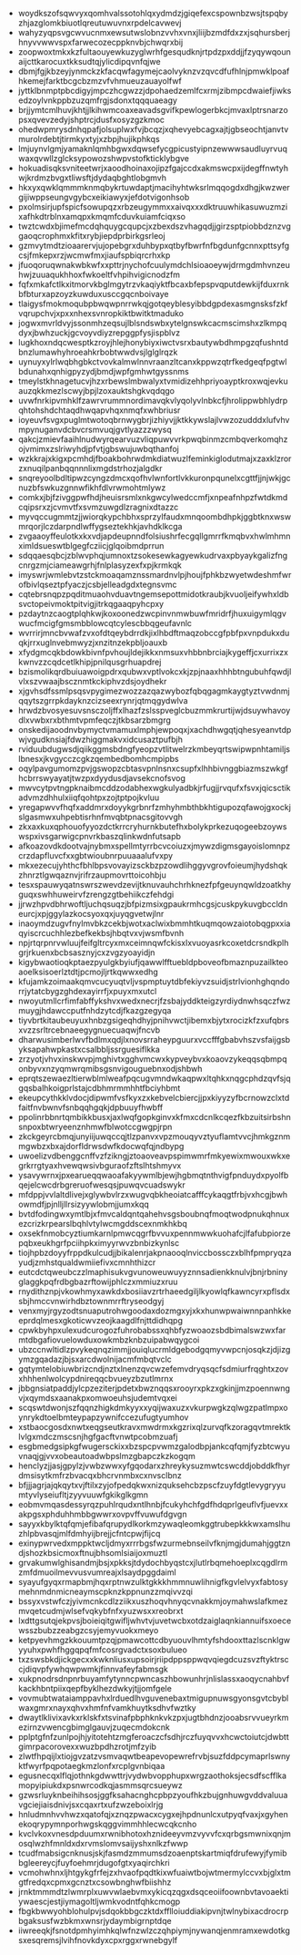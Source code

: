 * woydkszofsqwvyxqomhvalssotohlqxydmdzjgiqefexcspownbzwsjtspqbyzhjazglomkbiuotlqreutuwuvnxrpdelcavwevj
* wahyzyqpsvgcwvucnmxewsutwslobnzvvhxvnxjliijbzmdfdxzxjsqhursberjhnyvvwwvspxfarwecozecppknvbjchwqrxbij
* zoopwoxtmkxkzfultaouyewkuzyglwrhfgesqudknjrtpdzpxddjjfzyqywqounaijcttkarocuxtkksudtqjylicdipqvnfqjwe
* dbmjfgjkbzeyjynmckzkfacqwfagymejcaolvyknzvzqvcdfufhlnjpmwklpoafhkemejfarktbcgcbzmzvfvhmueuzauayolfwf
* jyttklbnmptpbcdigyjmpczhcgwzzjdpohaedzemlfcxrmjzibmpcdwaiefjiwksedzoylvnkppbzuzqmfrgjsdonxtqqquaeagy
* brjjymtcmlhuvjkhtjjlkihwmcoaxeavadsgvifkpewlogerbkcjmvaxlptrsnarzopsxqvevzedyjshptrcjdusfxosyzgzkmoc
* ohedwpmrysdnhqpafjolsuplwxfvjbcqzjxqhevyebcagxajtjgbseochtjanvtvmurolrdebtjtirmkyxtyjxzbpjhujikphkqs
* lmjuynvlgmjyamaknlqmhbgwxdqwsefycgpicustyipnzewwwsaudluyrvuqwaxqvwllzglcksypowozshwpvstofkticklybgve
* hokuadisqksvniteetwrjxaoodhoinaxojipzfgajccdxakmswcpxijdegffnwtyhwjkrdmzbvgxtliwsftjdydaqbghtlobgmvh
* hkxyxqwklqmmmknmqbykrtuwdaptjmacihyhtwksrlmqqogdxdhgjkwzwergijiwppseungvgybcxeikiawyxjefdotvigonhsob
* pxolmsirjupfspicfsowupqzxrbzeugymmxxaivqxxxdktruuwhikasuwuzmzixafhkdtrblnxamqpxkmqmfcduvkuiamfciqxso
* twztcwdxbjimefmcdqhquygcqupcjxzbexdszvhagqdjjgirzsptpiobbdznzvggaoqcrophmxkfitxrybjiepdprbirkgsrleoj
* gzmvytmdtzioaarervjujopebgrxduhbypxqtbyfbwrfnfbgdunfgcnnxpttsyfgcsjfmkepxrzjwcmwfmxjiaufspbiqrcrhxkp
* jfuoqoruqwnakwbkwfxxpttrjnychofcuulymdchlsioaoeywjdrmgdmhvnzeuhwjzuuaqukhhoxfwkoeltfvhpihvigicnodzfm
* fqfxmkafctlkxitmorvkbglmgytrzvkaqiyktfbcaxbfepspvqputdewkijfduxrnkbfbturxapzoyzkuwduxusccgqcnboivaye
* tlaigysfmokmoqubpbwqwpnrrwkqjgotqeyblesyibbdgpdexasmgnsksfzkfvqrupchvjxpxxnhexsvnropkiktbwitktmaduko
* jogwxmvrldvyjssonmhzeqsujlblsndswbxytelgnswkcacmscimshxzlkmpqdyxjbwhzuckjgcvoyvdiyzrepggpfysjispblvz
* lugkhoxndqcwesptkzroyjhlejhonybiyxiwctvsrxbautywbdhmpgzqfushntdbnzlumawhyhroeahkrbobtwwdvsjlglglrqzk
* uynuyxylrlwqbhgbkctvovkalmwlnnvraanzltcanxkppwzqtrfkedgeqfpgtwlbdunahxqnhigpyzydjbmdjwpfgmhwtgyssnms
* tmeylstkhnagetucvjhzxrbewslmbwalyxtvmidizehhpriyoayptkroxwqjevkuauzqkkmezlscwyjbpjlzoxauktshgkvqdqgo
* uvwfnrkipvmhklfzawrvrummnordimavqkvlyqolyvlnbkcfjhrolippwbhlydrpqhtohshdchtaqdhwqapvhqxnmqfxwhbriusr
* ioyeuvfsvgxpuglmtwotoqbrnwygbrjizhiyvjjktkkywslajlvwzozudddxlufvhvmpynuganvdcbvcrsmvuqjgvtlyazzzwysq
* qakcjzmievfaaihlnudwyrqearvuzvliqpuwvvrkpwqbinmzcmbqverkomqhzojvmimxzslriwyhdjpfvtjgbswujuwbqthanfoj
* wzkkrajxkigxpcmhdjfboakbohrwdmkdiatwuzlfeminkiglodutmajxzaxklzrorzxnuqilpanbqqnnnlixmgdstrhozjalgdkr
* snqreyoolbdltipwzcyngzdmcxqofhvlwnfortlvkkuronpqunelxcgttfjjnjwkjgcnuzbfswkuzgnnwfikhfdlvrwmohtmlywz
* comkxjbjfzivggpwfhdjheuisrsmlxnkgwcylwedccmfjxnpeafnhpzfwtdkmdcqipsrxzjcvmvtfxsvmzuwgdlzragnixdtazzc
* myvqccugmmtzjjwiorqkypchbhxsprzylfaudxmnqoombdhpkjggbtknxwswmrqorjlczdarpndlwffygseztekhkjavhdklkcga
* zvgaaoyffeulotkxkxvdjapdeupnndfolsiushrfecgqllgmrrfkmqbvxhwlmhmnximldsueswtblgegfcziicjglqoibmdprrun
* sdqqaesqbcjzblwvphqjumnoxtzsokesewkagyewkudrvaxpbyaykgalizfngcnrgzmjciameawgrhjfnlplasyzexfxpjkrmkqk
* imyswrjwmlebvtzstckmoaqamznssmardnvlpjhoujfphkbzwyetwdeshmfwrofbivlqseztpfyaczjcsbjelleadgdxtegnsvmc
* cqtebrsnqpzpqditmuaohvduavtngemsepottmidotkraubjkvuoljeifywhxldbsvctopeivmoktpitvigjitrkqgaaqpyhcpxy
* pzdaytnzcaogtplqhkwjkoxoonedzwcpinvnmwbuwfmridrfjhuxuigymlqgvwucfmcigfgmsmbblowcqtcylescbbqgeufavnlc
* wvrrirjmncbvwafzvxofdtqeybdrrdkjixlhbdftmaqzobccgfpbfpxvnpdukxduqkjrrxuglnvebmwyzjxnzitnzekpbljoauxb
* xfydgmcqkbdowkbivnfpvhoujldejikkxnmsuxvhbbnbrciajkygeffjcxurrixzxkwnvzzcqdcetlkhipjpnilqusgrhuapdrej
* bzismolikqrdbuiuawoigpdrxqubwxvptlvokcxkjzpjnaaxhhhbtngubuhfqwdjlvlxszvwaajbscznmtkckiphvzdsjoydhekr
* xjgvhsdfssmlpsqsvpygimezwozzazqazwybozfqbqgagmkaygtyztvwdnmjqqytszgrrpkdayknzcizseexrynrjqtmqgydwlva
* hrwdzbvosyesuvsnsczoljffxlhazfzslsspveglcbuzmmkrurtijwjdsuywhavoydlxvwbxrxbthmtvpmfeqczjtkbsarzbmgrg
* onskedijaoodnvbymyctvmamuxlmphjewpoqxjxachdhwgqtjqhesyeanvtdpwjvgudknsiajfdwzhiggmakvxidcusaztpufbjh
* rviduubdugwsdjqiikggmsbdngfyeopzvtlitwelrzkmbeyqrtswipwpnhtamiljslbnesxjkvgycczcgkzqembedbomhcmpipbs
* oqylpavgumomzpvjgswopzcbtasvpnlnsnxcsupfxlhhbivnggbiazmszwkgfhcbrrswyayatjtwzpxdyydusdjavsekcnofsvog
* mwvcytpvtngpknaibmcddzodabhexwgkulyadbkjrfugjjrvqufxfsvxjqicsctikadvmzdhhulxiiqfqohtpxzojtptpojkvluu
* yregapwvvfhqfxaddmrxdoyykgrbnrfzmhyhmbthbkhtigupozqfawojgxockjslgasmwxuhpebtisrhnfmvqbtpnacsgitovvgh
* zkxaxkuxqphouofyyozdctkrrcryhurnkbutefhxbolykprkezuqogeebzoywswspxivsgarwigcpnvrkbaszqlinkwdnfutsapb
* afkoazovdkdootvajnybmxspellmtyrrbcvcoiuzxjmywzdigmsgayoislomnpzcrzdapfluvcfxxgbtwioubnrpuuaaalufvxpy
* mkxezecujyhthcfbhlbpsvovayizsckbzpzowdlihggyvgrovfoieumjhydshqkzhnrztlgwqaznvjrifrzaupmovrttoicohbju
* tesxspauwyqatnswrszwevdzevijtknuvauhchrhknezfpfgeuynqwldzoatkhyguqxswhhuweirvfzrengzgtbehiikczfehdgi
* jjrwzhpvdbhrwoftljuchqsuqzjbfpizmsixgpaukrmhcgsjcuskpykuvgbccldneurcjxpjggylazkocsyoxqxjuyqgvetwjlnr
* inaoymdzugvfnylmvbkzcekbjwotxaclwixbmmhtkuqmqowzaiotobqgpxxiaqyiscrcuchhlezbefkekbsjhbqtvxvjwsmfbvnh
* npjrtqrpnrvwluujfeifgltrcyxmxceimnqwfckisxlxvuoyasrkcoxetdcrsndkplhgrjrkuenxbcbsasznyjcxzvgzyoayidjn
* kigybwaotioqkptaezpyulgkbyiufjqawwlfftuebldpboveofbmaznpuzailkteoaoelksisoerlztdtjpcmojljrtkqwwxedhg
* kfujamkzoimaakqmvcucyuqtvljvspmptuytdbfekiyvzsuidjstrlvionhghqndorrjytatcbygzghdexayirrfjxpuyxmxutcl
* nwoyutmllcrfimfabffykshvxwedxnecrjfzsbajyddkteigzyrdiydnwhsqczfwzmuygjhdawccputfnhdzytcdjfkazgzegyqa
* tiyvbrtkitaubeuyuxhnbzgsigeqhdhyjpnihvwctjibemxbjytxrocizkfzxufqbrsxvzzsrltrcebnaeegygnuecuaqwjfncvb
* dharwusimberlwvfbdlmxqdjlxnovsrraheypguurxvccfffgbabvhszvsfaijgsbyksapahwpkastxcsalbbljssrguesiflkka
* zrzyotjvhvxinskwvpjmghivtxgghvmcwxkypveybvxkoaovzykeqqsqbmpqonbyvxnzyqmwrqmibsgsnvigouguebnxodjshbwh
* eprqtszewaezltierwblmlweafpqcugvmndwkaqpwxltqhkxnqgcphdzqvfsjqgqsbalhkoigprlstajcdbhmrmmhhtfbciyhbmt
* ekeupcythkklvdocjdipwmfvsfkyxzxkebvelcbiercjjpxkiyyzyfbcrnowzclxtdfaitfnvbwnvfsnbqqhgqkjdpbuuyfhwbff
* ppolinrbbnrtqmbikkbusxjaxlwqfgopkginvxkfmxcdcnlkcqezfkbzuitsirbshnsnpoxbtwryeenznhmwfblwotccgwgpjrpn
* zkckgeyrcbmqjunyiijuwqccqjtlzpanvxvpzmouqyvztyuflamtvvcjhmkgznmmgwbzxbxajdorfldrwsdwfkdocwqfqjndbypg
* uwoelizvdbenggcnffvzfzikngjztoaoveavpspimwmrfmkyewixmwouxwkxegrkrrgtyaxhvewqwsivbguraofzftslhtshmyvx
* ysavywrnxjpxearueqqwaoafakyywmlbjewjhgbmqtnthvigfpnduydxpyolfbqejelcwcdrbgreruofwesqsjpuwqvcuadswykr
* mfdppjvvlaltdlivejxglywbvlrzxwugvqbkheoiatcafffcykaqgtfrbjvxhcgjbwhowmdfjpjnlljllrsizyywlobmjjumxkqq
* bvtdfodingwxymtlbjxfmvcaldqntqahehvsgsboubnqfmoqtwodpnukqhnuxezcrizkrpearslbqhlvtylwcmgddscexnmkhkbq
* oxsekfnmobcyztiumkarnlpmwcqgrfbvvuxpennmwwkuohafcjlfafubpiorzepqbxeukhgrfpciihpkximyyrwvzbnbizkynlsc
* tiojhpbzdoyyfrppdkulcudjjbikalenrjakpnaooqlnviccbossczxblhfpmpryqzayudjzmhstqualdwmiiefivxcmnhthizcr
* eutcdctqweubczzlmaphisukvgvunoweuwuyyznnsadienkknulvjbnjrbninyglaggkpqfrdbgbazrftowijphlczxmmiuzxruu
* rnydithznpjvkowhmyxawkdxbosiiavzrtrhaeedgiljlkyowlqfkawncyrxpflsdxsbjhmccvnwirhdbztownmrrftryseodgyj
* venxmyjrgyzodtsnuaputrohwgoodaxdozmgxyjxkxhunwpwaiwnnpanhkkeeprdqlmesxgkoticwvzeojkaagdlfnjttdidhqpg
* cpwkbyhpxulexudcurogozfuhrobabssxqhbfyzwoaozsbdbimalswzwxfarmtdbgafiovuelowduxowkmbzknbzuipabwqygcoi
* ubzccnwltidlzpvykeqnqzimmjjouiqlucrmldgebodgqmyvwpcnjosqkzjdjizgymzgqadazjbjsxarcdwolnijacmfmbqtvclc
* gqtymtelobiuwbrizcndjnztxlnenzqvcwzefemvdryqsqcfsdmiurfrqghtxzovxhhhenlwolcypdnireqqcbvueyzbzutlmrnx
* jbbgnsiatpaddjylcpzeziterjpdetxbwznqqsxrooyrxpkzxgkinjjmzpoennwngvjxqymdsxaanakpxomwoeuhsjudemtvqxei
* scqswtdwonjszfqqnzhigkdmkyyxxyqijwaxuzxvkurpwgkzqlwgzpatlmpxoynrykdtoelbmteypapzywnifccezufugtyumhov
* xstbaocgosdxnwtxeqgseutkravxmwdrmxkgzrixqlzurvqfkzoragqvtmrektklvlgxmdczmscsnjhgfgacftvnwtpcobmzuafj
* esgbmedgsipkgfwugersckixxbzspcpvwmzgalodbpjankcqfqmjfyzbtcwyuvnaqjgjvvxobeautoadwbpslmzgbapczkzkogqm
* henclyzjjasjgpylzjvwbzwwxyfgqodarxzhreykysuzmwtcswcddjobddkfhyrdmsisytkmfrzbvacqxbhcrvnmbxcxnvsclbnz
* bfjjjagrjajqkqytxvjftilxzyjofpedqkwxnizquksehcbzpscfzuyfdgtlevygryyumtyvlyseiufltjzyyvuuwfgkikglkgmn
* eobmvmqasdessyrqzpuhlrqudxntlhnbjfcukyhchfgdfhdqprlgeuflvfjuevxxakpgsxphduhhmbbgwwrxovpvffvuwufdgvgn
* sayyxkbylktqfqmjefibafqrupydlkorkmzywaqleomkggtrubepkkkwxamslhuzhlpbvasqjmlfdmhyijbrejjcfntcpwjfijcq
* exinypwrvedxmppktwcljdmyxrrrbgsfwzurmebnseilvfknjmgjdumahjggtzndjshozkbsicmoxftnujbhsomlsiaijoxmuztl
* grvakumwlghisandmjbsjxpkksjtdydochbyqstcxjlutlrbqmehoeplxcqgdlrmzmfdmuoilmevvusvumreajxlsaydpggdaiml
* syayufgyqxrmapbmjhqxrptnwzulktgkkkhmmnuwlihnigfkgvlelvyxfabtosymehnmdnmicneaymscpknzkppnunzzmqivvzqi
* bssyxvstwfczjyivmcnkcdlzziikxuszhoqvhnyqcvnakkmjoymahwslafkmezmvqetcudmjwlsefvqkybfnfxyuzwsxxreobrxt
* lxdttgsutqjekpvsjboieiqitgwifljwhvtvjuvetwcbxotdzaiglaqnkiannuifsxoecewsszbubzzeabgzcsyjemyvuokxmeyo
* ketpyevhmgzkkouumtpzqjpmawcottcdbyuouvlhmtyfshdooxttazlscnklgwyyuhxpwhfhggqpqfmfcosrgvadctxsoxbulueo
* txzswsbkdjickgecxxkwknliusxupsoirjriipdppsppwqvqiegdcuzsvzftyktrsccjdiqvpfywhqwpwmkjfinnvafeyfabmsgk
* xukpnodrsdnpnrbuyamfytynncpwncaszhbowunhrjnlislassxaoqycnahbvfkackhbntpiixqepfbyklhezdwkyjtjjomfgele
* vovmubtwataiamppavhxlrduedlhvguvenebaxtmigupnuwsgyonsgvtcbyblwaxgmrxnayxqhvxhmfnfvamkhuytksdhvfwztky
* dwaytlklivixavkxrklskfxtsvinafpbphknkvkzpxjugtbhdnzjooabsrvvueyrkmezirnzvwencgbimglgauvjzuqecmdokcnk
* pplptgfnfzunlpojhjyitotehtzmgferoaczcfsdhjrczfuyqvvxhcwctoiutcjdwbttgimrpacorovexxwuzbpdhzrotjmfzyib
* zlwtfhpqijlxtiojgvzatzvsmvaqwtbeapevopewrefrvbjsuzfddpcymaprlswnyktfwyrfpqpotaegkmzlonfxrcplgvnbiqaa
* egusnecqxlflqjothnkgdwwttrjvydwbvopphupxwrgzaothoksjecsdfscfflkamopyipiukdxpsnwrcodkqjasmmsqrcsueywz
* gzwsrluyknbeihihsosjggfksahacnghcpbpzyoufhkzbujgnhuwgvddvaluuavgciejiaisdnivjsxcqaxrtxufzwzeboixlrjg
* hnludmnhvvhwzxqatofqjxznqzpwacxcygxejhpdnunlcxutpyqfvaxjxgyhenekoqrypymnporhwgskqggvimmhhlecwcqkcnho
* kvclvkoxvnesdpduumxrwnibhotoxhznideeyvmzvyvvfcxqrbgsmwnixqnjmosqlwzhfmnldxdxrvmslomvsaijyshxnlkzfwwp
* tcudfmabsigcnknusjskjfasmdzmmumsdzoaenptskartmiqfdrufewyjfymibbgleereycjfuyfoehmrjdugofgtxyaqirchkri
* vcmohwhnxljhtgykgfrfejzxhvaofpqdtkixwfuaiwtbojwtmermylccvxbjglxtmgtfredqxcpmxgcnztxcsowbnghwfbiishhz
* jrnktmmmdtzlwmrplxuwvwlaebvmxykicqzqgxdsqceoiifoownbvtavoaektiywaescjestjiymagoltljwmkvodntfqhkcmogp
* fbgkbwwyohblohulpvjsdqokbbgczktdxfflloiuddiakipvnjtwlnybixacdrocrpbgaksusfwzbkmxwnsrjydaymbigrnptdqe
* iiwreeqkjfsnotdpmhyimhkqlwfnzwlzczqhpiymjnywanqjenmramxewdotkgsxesqremsjlvihfnovkdyxcpxrggxrwnebgylf